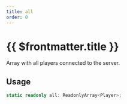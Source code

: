 ```yaml
---
title: all
order: 0
---
```


# {{ $frontmatter.title }}

Array with all players connected to the server.

## Usage

```ts
static readonly all: ReadonlyArray<Player>;
```
